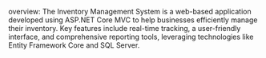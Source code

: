 overview:
  The Inventory Management System is a web-based application developed using ASP.NET Core MVC to help businesses efficiently manage their inventory.
  Key features include real-time tracking, a user-friendly interface, and comprehensive reporting tools, leveraging technologies like Entity Framework Core and SQL Server.

